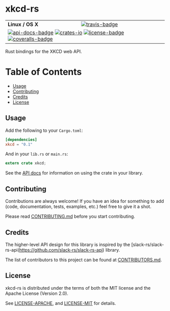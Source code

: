 # xkcd-rs

<table>
    <tr>
        <td><strong>Linux / OS X</strong></td>
        <td><a href="https://travis-ci.org/indiv0/xkcd-rs" title="Travis Build Status"><img src="https://travis-ci.org/indiv0/xkcd-rs.svg?branch=master" alt="travis-badge"></img></a></td>
    </tr>
    <tr>
        <td colspan="2">
            <a href="https://indiv0.github.io/xkcd-rs/xkcd" title="API Docs"><img src="https://img.shields.io/badge/API-docs-blue.svg" alt="api-docs-badge"></img></a>
            <a href="https://crates.io/crates/xkcd" title="Crates.io"><img src="https://img.shields.io/crates/v/xkcd.svg" alt="crates-io"></img></a>
            <a href="#License" title="License: MIT/Apache-2.0"><img src="https://img.shields.io/crates/l/xkcd.svg" alt="license-badge"></img></a>
            <a href="https://coveralls.io/github/indiv0/xkcd-rs?branch=master" title="Coverage Status"><img src="https://coveralls.io/repos/github/indiv0/xkcd-rs/badge.svg?branch=master" alt="coveralls-badge"></img></a>
        </td>
    </tr>
</table>

Rust bindings for the XKCD web API.

# Table of Contents

* [Usage](#usage)
* [Contributing](#contributing)
* [Credits](#credits)
* [License](#license)

## Usage

Add the following to your `Cargo.toml`:

```toml
[dependencies]
xkcd = "0.1"
```

And in your `lib.rs` or `main.rs`:

```rust
extern crate xkcd;
```

See the [API docs][api-docs] for information on using the crate in your library.

## Contributing

Contributions are always welcome!
If you have an idea for something to add (code, documentation, tests, examples,
etc.) feel free to give it a shot.

Please read [CONTRIBUTING.md][contributing] before you start contributing.

## Credits

The higher-level API design for this library is inspired by the
[slack-rs/slack-rs-api(https://github.com/slack-rs/slack-rs-api) library.

The list of contributors to this project can be found at
[CONTRIBUTORS.md][contributors].

## License

xkcd-rs is distributed under the terms of both the MIT license and the
Apache License (Version 2.0).

See [LICENSE-APACHE][license-apache], and [LICENSE-MIT][license-mit] for details.

[api-docs]: https://indiv0.github.io/xkcd-rs/xkcd
[contributing]: https://github.com/indiv0/xkcd-rs/blob/master/CONTRIBUTING.md "Contribution Guide"
[contributors]: https://github.com/indiv0/xkcd-rs/blob/master/CONTRIBUTORS.md "List of Contributors"
[license-apache]: https://github.com/indiv0/xkcd-rs/blob/master/LICENSE-APACHE "Apache-2.0 License"
[license-mit]: https://github.com/indiv0/xkcd-rs/blob/master/LICENSE-MIT "MIT License"
